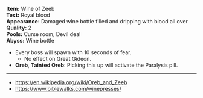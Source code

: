 **Item:** Wine of Zeeb
<br>
**Text:** Royal blood
<br>
**Appearance:** Damaged wine bottle filled and dripping with blood all over
<br>
**Quality:** 2
<br>
**Pools:** Curse room, Devil deal
<br>
**Abyss:** Wine bottle

- Every boss will spawn with 10 seconds of fear.
  - No effect on Great Gideon.
- **Oreb**, **Tainted Oreb**: Picking this up will activate the Paralysis pill.

---

- https://en.wikipedia.org/wiki/Oreb_and_Zeeb
- https://www.biblewalks.com/winepresses/
